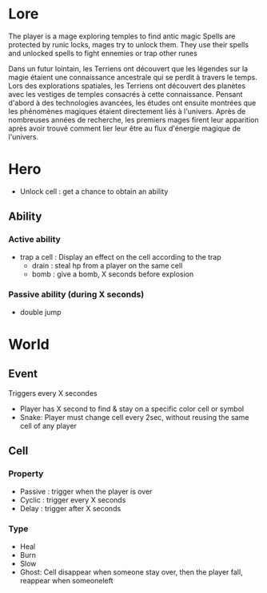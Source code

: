 # Lore
The player is a mage exploring temples to find antic magic
Spells are protected by runic locks, mages try to unlock them.
They use their spells and unlocked spells to fight ennemies or trap other runes

Dans un futur lointain, les Terriens ont découvert que les légendes sur la magie étaient
une connaissance ancestrale qui se perdit à travers le temps. Lors des explorations spatiales,
les Terriens ont découvert des planètes avec les vestiges de temples consacrés à 
cette connaissance. Pensant d'abord à des technologies avancées, les études ont ensuite montrées
que les phénomènes magiques étaient directement liés à l'univers. Après de nombreuses années
de recherche, les premiers mages firent leur apparition après avoir trouvé comment lier leur
être au flux d'énergie magique de l'univers.

# Hero
- Unlock cell : get a chance to obtain an ability
## Ability
### Active ability
- trap a cell : Display an effect on the cell according to the trap
  - drain : steal hp from a player on the same cell
  - bomb : give a bomb, X seconds before explosion

### Passive ability (during X seconds)
- double jump

# World
## Event
Triggers every X secondes
- Player has X second to find & stay on a specific color cell or symbol
- Snake: Player must change cell every 2sec, without reusing the same cell of any player

## Cell
### Property
- Passive : trigger when the player is over
- Cyclic : trigger every X seconds
- Delay : trigger after X seconds

### Type
- Heal
- Burn
- Slow
- Ghost: Cell disappear when someone stay over, then the player fall, reappear when someoneleft